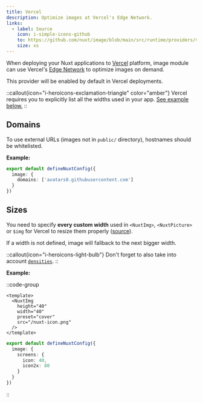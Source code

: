 ```yaml
---
title: Vercel
description: Optimize images at Vercel's Edge Network.
links:
  - label: Source
    icon: i-simple-icons-github
    to: https://github.com/nuxt/image/blob/main/src/runtime/providers/vercel.ts
    size: xs
---
```


When deploying your Nuxt applications to [Vercel](https://vercel.com) platform, image module can use Vercel's [Edge Network](https://vercel.com/docs/edge-network/overview) to optimize images on demand.

This provider will be enabled by default in Vercel deployments.

::callout{icon="i-heroicons-exclamation-triangle" color="amber"}
Vercel requires you to explicitly list all the widths used in your app. [See example below.](#sizes)
::

## Domains

To use external URLs (images not in `public/` directory), hostnames should be whitelisted.

**Example:**

```ts [nuxt.config.ts]
export default defineNuxtConfig({
  image: {
    domains: ['avatars0.githubusercontent.com']
  }
})
```

## Sizes

You need to specify **every custom width** used in `<NuxtImg>`, `<NuxtPicture>` or `$img` for Vercel to resize them properly ([source](https://vercel.com/docs/build-output-api/v3/configuration#api)).

If a width is not defined, image will fallback to the next bigger width.

::callout{icon="i-heroicons-light-bulb"}
Don't forget to also take into account [`densities`](/get-started/configuration#densities).
::

**Example:**

::code-group

```vue [index.vue]
<template>
  <NuxtImg
    height="40"
    width="40"
    preset="cover"
    src="/nuxt-icon.png"
  />
</template>
```

```ts [nuxt.config.ts]
export default defineNuxtConfig({
  image: {
    screens: {
      icon: 40,
      icon2x: 80
    }
  }
})
```

::
